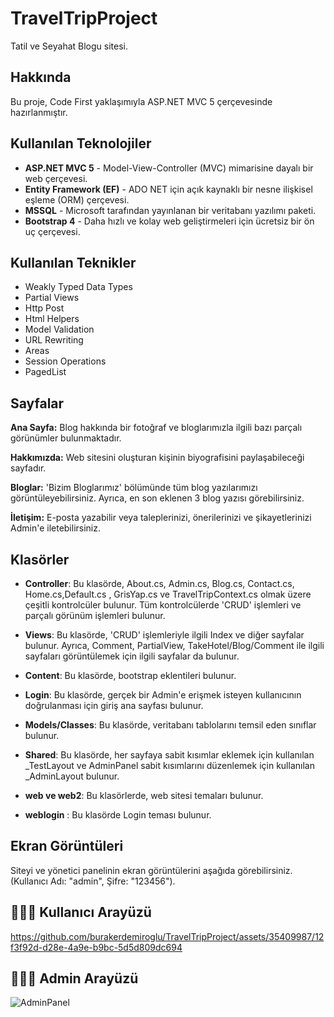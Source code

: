# TravelTripProject
Tatil ve Seyahat Blogu sitesi.

## Hakkında
Bu proje, Code First yaklaşımıyla ASP.NET MVC 5 çerçevesinde hazırlanmıştır.

## Kullanılan Teknolojiler
- **ASP.NET MVC 5** - Model-View-Controller (MVC) mimarisine dayalı bir web çerçevesi.
- **Entity Framework (EF)** - ADO NET için açık kaynaklı bir nesne ilişkisel eşleme (ORM) çerçevesi.
- **MSSQL** - Microsoft tarafından yayınlanan bir veritabanı yazılımı paketi.
- **Bootstrap 4** - Daha hızlı ve kolay web geliştirmeleri için ücretsiz bir ön uç çerçevesi.

## Kullanılan Teknikler
- Weakly Typed Data Types
- Partial Views
- Http Post
- Html Helpers
- Model Validation
- URL Rewriting
- Areas
- Session Operations
- PagedList

## Sayfalar

**Ana Sayfa:** Blog hakkında bir fotoğraf ve bloglarımızla ilgili bazı parçalı görünümler bulunmaktadır.
 
**Hakkımızda:** Web sitesini oluşturan kişinin biyografisini paylaşabileceği sayfadır.

**Bloglar:** 'Bizim Bloglarımız' bölümünde tüm blog yazılarımızı görüntüleyebilirsiniz. Ayrıca, en son eklenen 3 blog yazısı görebilirsiniz.

**İletişim:** E-posta yazabilir veya taleplerinizi, önerilerinizi ve şikayetlerinizi Admin'e iletebilirsiniz.

## Klasörler

- **Controller**: Bu klasörde, About.cs, Admin.cs, Blog.cs, Contact.cs, Home.cs,Default.cs , GrisYap.cs  ve TravelTripContext.cs olmak üzere çeşitli kontrolcüler bulunur. Tüm kontrolcülerde 'CRUD' işlemleri ve parçalı görünüm işlemleri bulunur.

- **Views**: Bu klasörde, 'CRUD' işlemleriyle ilgili Index ve diğer sayfalar bulunur. Ayrıca, Comment, PartialView, TakeHotel/Blog/Comment ile ilgili sayfaları görüntülemek için ilgili sayfalar da bulunur.

- **Content**: Bu klasörde, bootstrap eklentileri bulunur.

- **Login**: Bu klasörde, gerçek bir Admin'e erişmek isteyen kullanıcının doğrulanması için giriş ana sayfası bulunur.

- **Models/Classes**: Bu klasörde, veritabanı tablolarını temsil eden sınıflar bulunur.

- **Shared**: Bu klasörde, her sayfaya sabit kısımlar eklemek için kullanılan _TestLayout ve AdminPanel sabit kısımlarını düzenlemek için kullanılan _AdminLayout bulunur.

- **web ve web2**: Bu klasörlerde, web sitesi temaları bulunur.
- **weblogin** : Bu klasörde Login teması bulunur.


## Ekran Görüntüleri
Siteyi ve yönetici panelinin ekran görüntülerini aşağıda görebilirsiniz. (Kullanıcı Adı: "admin", Şifre: "123456").

**👨🏻‍💻 Kullanıcı Arayüzü**
---
https://github.com/burakerdemiroglu/TravelTripProject/assets/35409987/12f3f92d-d28e-4a9e-b9bc-5d5d809dc694

**👨🏻‍💻 Admin Arayüzü**
---
![AdminPanel](https://github.com/burakerdemiroglu/TravelTripProject/assets/35409987/acbd7870-3cd5-489f-92b2-75a7ec19defe)
